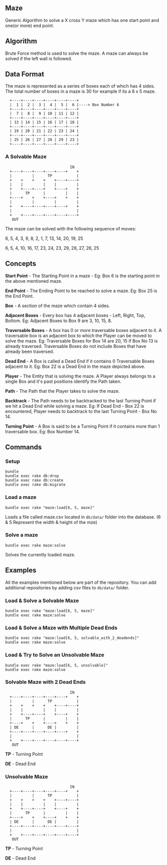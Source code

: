Maze
----

Generic Algorithm to solve a X cross Y maze which has one start point and one(or more) end point.

Algorithm
---------

Brute Force method is used to solve the maze. A maze can always be solved if the left wall is followed.

Data Format
-----------

The maze is represented as a series of boxes each of which has 4 sides. The total number of boxes in a maze is 30 for example if its a 6 x 5 maze.

      +----+----+----+----+----+----+
      |  1 |  2 |  3 |  4 |  5 |  6 |----> Box Number 6
      +----+----+----+----+----+----+
      |  7 |  8 |  9 | 10 | 11 | 12 |
      +----+----+----+----+----+----+
      | 13 | 14 | 15 | 16 | 17 | 18 |
      +----+----+----+----+----+----+
      | 19 | 20 | 21 | 22 | 23 | 24 |
      +----+----+----+----+----+----+
      | 25 | 26 | 27 | 28 | 29 | 23 |
      +----+----+----+----+----+----+

### A Solvable Maze

                                 IN
      +----+----+----+----+----+    +
      |         |      TP           |
      +    +    +    +    +----+----+
      |    |         |    |         |
      +    +----+----+    +----+    +
      |      TP      |         |    |
      +----+    +    +----+    +    +
      |         |         |         |
      +    +----+----+----+----+    +
      |                             |
      +    +----+----+----+----+----+
       OUT

The maze can be solved with the following sequence of moves:

6, 5, 4, 3, 9, 8, 2, 1, 7, 13, 14, 20, 19, 25

6, 5, 4, 10, 16, 17, 23, 24, 23, 29, 28, 27, 26, 25

Concepts
--------

**Start Point** - The Starting Point in a maze - Eg: Box 6 is the starting point in the above mentioned maze.

**End Point** - The Ending Point to be reached to solve a maze. Eg: Box 25 is the End Point.

**Box** - A section of the maze which contain 4 sides.

**Adjacent Boxes** - Every box has 4 adjacent boxes - Left, Right, Top, Bottom. Eg: Adjacent Boxes to Box 9 are 3, 10, 15, 8.

**Traversable Boxes** - A box has 0 or more traversable boxes adjacent to it. A traversable box is an adjacent box to which the Player can be moved to solve the maze. Eg: Traversable Boxes for Box 14 are 20, 15 if Box No 13 is already traversed. Traversable Boxes do not include Boxes that have already been traversed.

**Dead End** - A Box is called a Dead End if it contains 0 Traversable Boxes adjacent to it. Eg: Box 22 is a Dead End in the maze depicted above.

**Player** - The Entity that is solving the maze. A Player always belongs to a single Box and it's past positions identify the Path taken.

**Path** - The Path that the Player takes to solve the maze.

**Backtrack** - The Path needs to be backtracked to the last Turning Point if we hit a Dead End while solving a maze. Eg: If Dead End - Box 22 is encountered, Player needs to backtrack to the last Turning Point - Box No 14.

**Turning Point** - A Box is said to be a Turning Point if it contains more than 1 traversable box. Eg: Box Number 14.


Commands
--------

### Setup

```
bundle
bundle exec rake db:drop
bundle exec rake db:create
bundle exec rake db:migrate
```

### Load a maze

```
bundle exec rake "maze:load[6, 5, maze]"
```
Loads a file called maze.csv located in `db/data/` folder into the database. (6 & 5 Represent the width & height of the mze)

### Solve a maze

```
bundle exec rake maze:solve
```

Solves the currently loaded maze.

Examples
--------

All the examples mentioned below are part of the repository. You can add additional repositories by adding csv files to `db/data/` folder.

### Load & Solve a Solvable Maze

```
bundle exec rake "maze:load[6, 5, maze]"
bundle exec rake maze:solve

```

### Load & Solve a Maze with Multiple Dead Ends

```
bundle exec rake "maze:load[6, 5, solvable_with_2_deadends]"
bundle exec rake maze:solve
```

### Load & Try to Solve an Unsolvable Maze

```
bundle exec rake "maze:load[6, 5, unsolvable]"
bundle exec rake maze:solve
```

### Solvable Maze with 2 Dead Ends

                                 IN
      +----+----+----+----+----+    +
      |         |      TP           |
      +    +    +    +    +----+----+
      |    |         |    |         |
      +    +----+----+    +----+    +
      |      TP      |         |    |
      +----+    +    +----+    +    +
      | DE      |      DE |         |
      +----+----+----+----+----+    +
      |                             |
      +    +----+----+----+----+----+
       OUT

**TP** - Turning Point

**DE** - Dead End

### Unsolvable Maze

                                 IN
      +----+----+----+----+----+    +
      |         |      TP           |
      +    +    +    +    +----+----+
      |    |         |    |         |
      +    +----+----+    +----+    +
      |      TP      |         |    |
      +----+    +    +----+    +    +
      | DE      |      DE |         |
      +----+----+----+----+----+----+
      |                             |
      +    +----+----+----+----+----+
       OUT

**TP** - Turning Point

**DE** - Dead End
